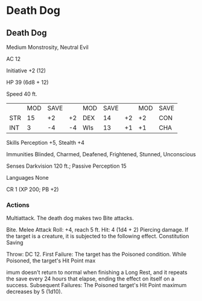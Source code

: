# Death Dog

## Death Dog

Medium Monstrosity, Neutral Evil

AC 12

Initiative +2 (12)

HP 39 (6d8 + 12)

Speed 40 ft.

<table><tr><td></td><td>MOD</td><td>SAVE</td><td></td><td>MOD</td><td>SAVE</td><td></td><td>MOD</td><td>SAVE</td></tr><tr><td>STR</td><td>15</td><td>+2</td><td>+2</td><td>DEX</td><td>14</td><td>+2</td><td>+2</td><td>CON</td></tr><tr><td>INT</td><td>3</td><td>-4</td><td>-4</td><td>WIs</td><td>13</td><td>+1</td><td>+1</td><td>CHA</td></tr></table>

Skills Perception +5, Stealth +4

Immunities Blinded, Charmed, Deafened, Frightened, Stunned, Unconscious

Senses Darkvision 120 ft.; Passive Perception 15

Languages None

CR 1 (XP 200; PB +2)

### Actions

Multiattack. The death dog makes two Bite attacks.

Bite. Melee Attack Roll: +4, reach 5 ft. Hit: 4 (1d4 + 2) Piercing damage. If the target is a creature, it is subjected to the following effect. Constitution Saving

Throw: DC 12. First Failure: The target has the Poisoned condition. While Poisoned, the target's Hit Point max

imum doesn't return to normal when finishing a Long Rest, and it repeats the save every 24 hours that elapse, ending the effect on itself on a success. Subsequent Failures: The Poisoned target's Hit Point maximum decreases by 5 (1d10).
